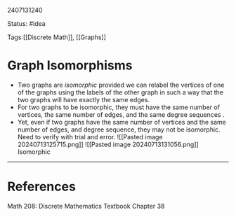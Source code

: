 2407131240

Status: #idea

Tags:[[Discrete Math]], [[Graphs]]

# Graph Isomorphisms 

- Two graphs are *isomorphic* provided we can relabel the vertices of one of the graphs using the labels of the other graph in such a way that the two graphs will have exactly the same edges.
- For two graphs to be isomorphic, they must have the same number of vertices, the same number of edges, and the same degree sequences .
- Yet, even if two graphs have the same number of vertices and the same number of edges, and degree sequence, they may not be isomorphic. Need to verify with trial and error.
	![[Pasted image 20240713125715.png]]
	![[Pasted image 20240713131056.png]]
	Isomorphic

---
# References

Math 208: Discrete Mathematics Textbook Chapter 38 